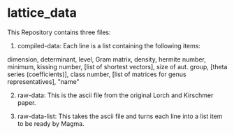 # lattice_data

This Repository contains three files:

1. compiled-data: Each line is a list containing the following items: 

dimension,
determinant,
level,
Gram matrix,
density,
hermite number,
minimum,
kissing number,
[list of shortest vectors],
size of aut. group,
[theta series (coefficients)],
class number,
[list of matrices for genus representatives],
"name"

2. raw-data: This is the ascii file from the original Lorch and Kirschmer paper.

3. raw-data-list: This takes the ascii file and turns each line into a list item to be ready by Magma. 
